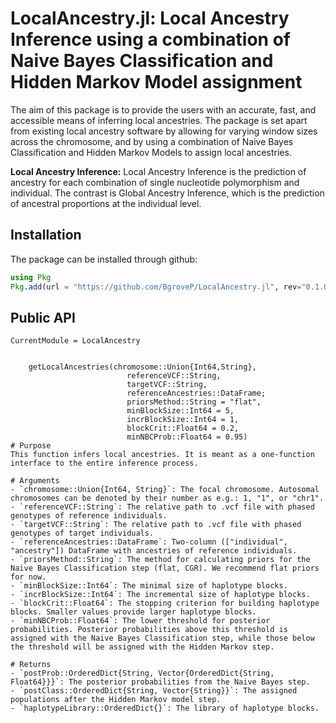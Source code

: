 # LocalAncestry.jl: Local Ancestry Inference using a combination of Naive Bayes Classification and Hidden Markov Model assignment

The aim of this package is to provide the users with an accurate, fast, and accessible means of inferring local ancestries. 
The package is set apart from existing local ancestry software by allowing for varying window sizes across the chromosome, and by using a combination of Naive Bayes Classification and Hidden Markov Models to assign local ancestries.

**Local Ancestry Inference:** Local Ancestry Inference is the prediction of ancestry for each combination of single nucleotide polymorphism and individual. The contrast is Global Ancestry Inference, which is the prediction of ancestral proportions at the individual level.

## Installation
The package can be installed through github:
```julia
using Pkg
Pkg.add(url = "https://github.com/BgroveP/LocalAncestry.jl", rev="0.1.0")
```

## Public API
```@meta
CurrentModule = LocalAncestry
```

```@docs

    getLocalAncestries(chromosome::Union{Int64,String}, 
                          referenceVCF::String, 
                          targetVCF::String, 
                          referenceAncestries::DataFrame; 
                          priorsMethod::String = "flat", 
                          minBlockSize::Int64 = 5, 
                          incrBlockSize::Int64 = 1, 
                          blockCrit::Float64 = 0.2, 
                          minNBCProb::Float64 = 0.95)
# Purpose
This function infers local ancestries. It is meant as a one-function interface to the entire inference process. 

# Arguments
- `chromosome::Union{Int64, String}`: The focal chromosome. Autosomal chromosomes can be denoted by their number as e.g.: 1, "1", or "chr1".
- `referenceVCF::String`: The relative path to .vcf file with phased genotypes of reference individuals.
- `targetVCF::String`: The relative path to .vcf file with phased genotypes of target individuals.
- `referenceAncestries::DataFrame`: Two-column (["individual", "ancestry"]) DataFrame with ancestries of reference individuals.
- `priorsMethod::String`: The method for calculating priors for the Naive Bayes Classification step (flat, CGR). We recommend flat priors for now.
- `minBlockSize::Int64`: The minimal size of haplotype blocks.
- `incrBlockSize::Int64`: The incremental size of haplotype blocks.
- `blockCrit::Float64`: The stopping criterion for building haplotype blocks. Smaller values provide larger haplotype blocks.
- `minNBCProb::Float64`: The lower threshold for posterior probabilities. Posterior probabilities above this threshold is assigned with the Naive Bayes Classification step, while those below the threshold will be assigned with the Hidden Markov step. 

# Returns
- `postProb::OrderedDict{String, Vector{OrderedDict{String, Float64}}}`: The posterior probabilities from the Naive Bayes step.
- `postClass::OrderedDict{String, Vector{String}}`: The assigned populations after the Hidden Markov model step.
- `haplotypeLibrary::OrderedDict{}`: The library of haplotype blocks.

```
